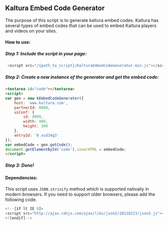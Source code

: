 ## Kaltura Embed Code Generator

The purpose of this script is to generate kaltura embed codes.
Kaltura has several types of embed codes that can be used to embed Kaltura players and videos on your sites.

#### How to use:
##### Step 1: Include the script in your page:

```javascript
 <script src="/{path_to_script}/KalturaEmbedCodeGenerator.min.js"></script>
```

##### Step 2: Create a new instance of the generator and get the embed code:

```html
<textarea id="code"></textarea>
<script>
var gen = new kEmbedCodeGenerator({
	host: 'www.kaltura.com',
	partnerId: 0000,
	uiConf: {
		id: 9999,
		width: 400,
		height: 300
	},
	entryId: '0_xsd34g3'
});
var embedCode = gen.getCode();
document.getElementById('code').innerHTML = embedCode;
</script>
```
##### Step 3: Done!


#### Dependencies:
This script uses ```JSON.strinify``` method which is supported nativaliy in modern browsers.
If you need to support older browsers, please add the following code.
```javascript
<!--[if lt IE 9]>
<script src="http://ajax.cdnjs.com/ajax/libs/json2/20110223/json2.js"></script>
<![endif]-->
```
